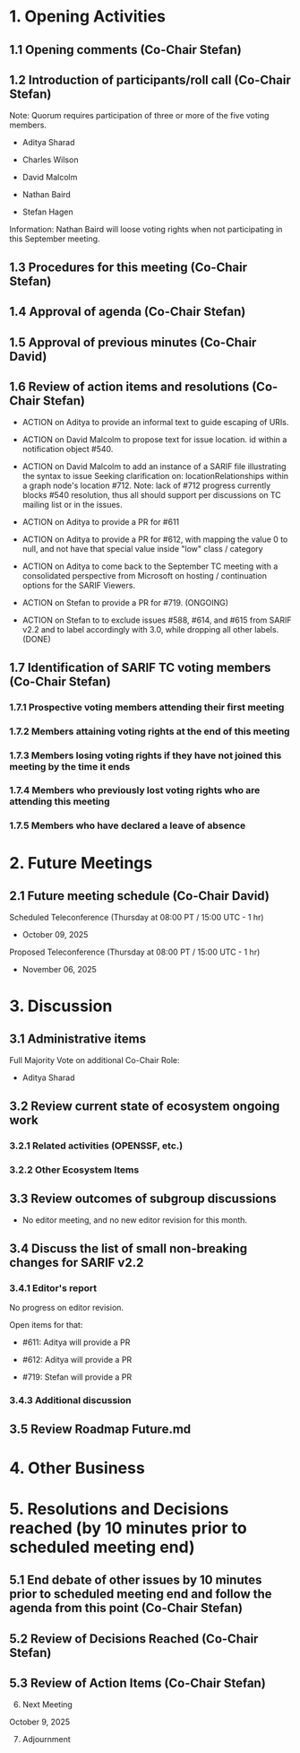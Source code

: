 # 1. Opening Activities

## 1.1 Opening comments (Co-Chair Stefan)

## 1.2 Introduction of participants/roll call (Co-Chair Stefan)

Note: Quorum requires participation of three or more of 
the five voting members.

- Aditya Sharad 

- Charles Wilson 

- David	Malcolm 

- Nathan Baird 

- Stefan Hagen 

Information: Nathan Baird will loose voting rights when 
not participating in this September meeting.

## 1.3 Procedures for this meeting (Co-Chair Stefan)

## 1.4 Approval of agenda (Co-Chair Stefan)

## 1.5 Approval of previous minutes (Co-Chair David)

## 1.6 Review of action items and resolutions (Co-Chair Stefan)

- ACTION on Aditya to provide an informal text to guide 
  escaping of URIs.

- ACTION on David Malcolm to propose text for issue location.
  id within a notification object #540.

- ACTION on David Malcolm to add an instance of a SARIF file 
  illustrating the syntax to issue Seeking clarification on: 
  locationRelationships within a graph node's location #712. 
  Note: lack of #712 progress currently blocks #540 resolution, 
  thus all should support per discussions on TC mailing list or 
  in the issues.

- ACTION on Aditya to provide a PR for #611

- ACTION on Aditya to provide a PR for #612, with mapping the
  value 0 to null, and not have that special value
  inside "low" class / category

- ACTION on Aditya to come back to the September TC meeting 
  with a consolidated perspective from Microsoft on hosting / 
  continuation options for the SARIF Viewers.

- ACTION on Stefan to provide a PR for #719. (ONGOING)

- ACTION on Stefan to to exclude issues #588, #614, and #615 
  from SARIF v2.2 and to label accordingly with 3.0, 
  while dropping all other labels. (DONE)

## 1.7 Identification of SARIF TC voting members (Co-Chair Stefan)

### 1.7.1 Prospective voting members attending their first meeting

### 1.7.2 Members attaining voting rights at the end of this meeting

### 1.7.3 Members losing voting rights if they have not joined this meeting by the time it ends

### 1.7.4 Members who previously lost voting rights who are attending this meeting

### 1.7.5 Members who have declared a leave of absence

# 2. Future Meetings

## 2.1 Future meeting schedule (Co-Chair David)

Scheduled Teleconference (Thursday at 08:00 PT / 15:00 UTC - 1 hr)

- October 09, 2025

Proposed Teleconference (Thursday at 08:00 PT / 15:00 UTC - 1 hr)

- November 06, 2025

# 3. Discussion

## 3.1 Administrative items

Full Majority Vote on additional Co-Chair Role:

- Aditya Sharad

## 3.2 Review current state of ecosystem ongoing work

### 3.2.1 Related activities (OPENSSF, etc.)

### 3.2.2 Other Ecosystem Items

## 3.3 Review outcomes of subgroup discussions

- No editor meeting, and no new editor revision for this month.

## 3.4 Discuss the list of small non-breaking changes for SARIF v2.2

### 3.4.1 Editor's report

No progress on editor revision.

Open items for that:

- #611: Aditya will provide a PR

- #612: Aditya will provide a PR

- #719: Stefan will provide a PR

### 3.4.3 Additional discussion

## 3.5 Review Roadmap Future.md

# 4. Other Business

# 5. Resolutions and Decisions reached (by 10 minutes prior to scheduled meeting end)

## 5.1 End debate of other issues by 10 minutes prior to scheduled meeting end and follow the agenda from this point (Co-Chair Stefan)

## 5.2 Review of Decisions Reached (Co-Chair Stefan)

## 5.3 Review of Action Items (Co-Chair Stefan)

6. Next Meeting

October 9, 2025

7. Adjournment
